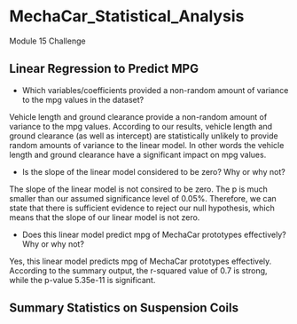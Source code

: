 # MechaCar_Statistical_Analysis
Module 15 Challenge

## Linear Regression to Predict MPG

- Which variables/coefficients provided a non-random amount of variance to the mpg values in the dataset?

Vehicle length and ground clearance provide a non-random amount of variance to the mpg values. According to our results, vehicle length and ground clearance (as well as intercept) are statistically unlikely to provide random amounts of variance to the linear model. In other words the vehicle length and ground clearance have a significant impact on mpg values. 

- Is the slope of the linear model considered to be zero? Why or why not?

The slope of the linear model is not consired to be zero. The p is much smaller than our assumed significance level of 0.05%. Therefore, we can state that there is sufficient evidence to reject our null hypothesis, which means that the slope of our linear model is not zero.

- Does this linear model predict mpg of MechaCar prototypes effectively? Why or why not?

Yes, this linear model predicts mpg of MechaCar prototypes effectively. According to the summary output, the r-squared value of 0.7 is strong, while the p-value 5.35e-11 is significant.

## Summary Statistics on Suspension Coils
